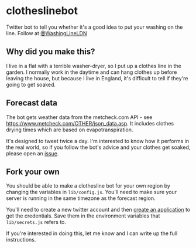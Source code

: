 # clotheslinebot
Twitter bot to tell you whether it's a good idea to put your washing on the line. Follow at [@WashingLineLDN](https://twitter.com/WashingLineLDN)

## Why did you make this?
I live in a flat with a terrible washer-dryer, so I put up a clothes line in the garden. I normally work in the daytime and can hang clothes up before leaving the house, but because I live in England, it's difficult to tell if they're going to get soaked.

## Forecast data
The bot gets weather data from the metcheck.com API - see https://www.metcheck.com/OTHER/json_data.asp. It includes clothes drying times which are based on evapotranspiration.

It's designed to tweet twice a day. I'm interested to know how it performs in the real world, so if you follow the bot's advice and your clothes get soaked, please open an [issue](https://github.com/thedanwoods/clotheslinebot/issues).

## Fork your own
You should be able to make a clothesline bot for your own region by changing the variables in ``lib/config.js``. You'll need to make sure your server is running in the same timezone as the forecast region.

You'll need to create a new twitter account and then [create an application](https://apps.twitter.com/app/new) to get the credentials. Save them in the environment variables that ``lib/secrets.js`` refers to.

If you're interested in doing this, let me know and I can write up the full instructions.